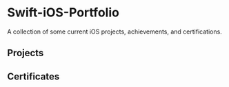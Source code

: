 # Swift-iOS-Portfolio
A collection of some current iOS projects, achievements, and certifications.



## Projects



## Certificates


